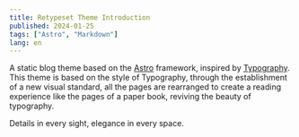 ```yaml
---
title: Retypeset Theme Introduction
published: 2024-01-25
tags: ["Astro", "Markdown"]
lang: en
---
```


A static blog theme based on the <a href="https://astro.build/">Astro</a> framework, inspired by <a href="https://astro-theme-typography.vercel.app/">Typography</a>. This theme is based on the style of Typography, through the establishment of a new visual standard, all the pages are rearranged to create a reading experience like the pages of a paper book, reviving the beauty of typography.

Details in every sight, elegance in every space.
